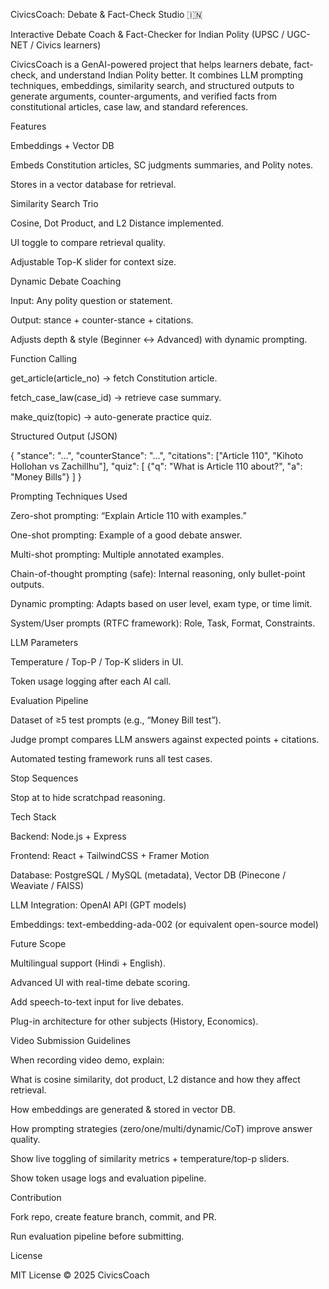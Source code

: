 CivicsCoach: Debate & Fact-Check Studio 🇮🇳

Interactive Debate Coach & Fact-Checker for Indian Polity (UPSC / UGC-NET / Civics learners)

CivicsCoach is a GenAI-powered project that helps learners debate, fact-check, and understand Indian Polity better. It combines LLM prompting techniques, embeddings, similarity search, and structured outputs to generate arguments, counter-arguments, and verified facts from constitutional articles, case law, and standard references.

Features

Embeddings + Vector DB

Embeds Constitution articles, SC judgments summaries, and Polity notes.

Stores in a vector database for retrieval.

Similarity Search Trio

Cosine, Dot Product, and L2 Distance implemented.

UI toggle to compare retrieval quality.

Adjustable Top-K slider for context size.

Dynamic Debate Coaching

Input: Any polity question or statement.

Output: stance + counter-stance + citations.

Adjusts depth & style (Beginner ↔ Advanced) with dynamic prompting.

Function Calling

get_article(article_no) → fetch Constitution article.

fetch_case_law(case_id) → retrieve case summary.

make_quiz(topic) → auto-generate practice quiz.

Structured Output (JSON)

{
  "stance": "...",
  "counterStance": "...",
  "citations": ["Article 110", "Kihoto Hollohan vs Zachillhu"],
  "quiz": [
    {"q": "What is Article 110 about?", "a": "Money Bills"}
  ]
}


Prompting Techniques Used

Zero-shot prompting: “Explain Article 110 with examples.”

One-shot prompting: Example of a good debate answer.

Multi-shot prompting: Multiple annotated examples.

Chain-of-thought prompting (safe): Internal reasoning, only bullet-point outputs.

Dynamic prompting: Adapts based on user level, exam type, or time limit.

System/User prompts (RTFC framework): Role, Task, Format, Constraints.

LLM Parameters

Temperature / Top-P / Top-K sliders in UI.

Token usage logging after each AI call.

Evaluation Pipeline

Dataset of ≥5 test prompts (e.g., “Money Bill test”).

Judge prompt compares LLM answers against expected points + citations.

Automated testing framework runs all test cases.

Stop Sequences

Stop at </reasoning> to hide scratchpad reasoning.

Tech Stack

Backend: Node.js + Express

Frontend: React + TailwindCSS + Framer Motion

Database: PostgreSQL / MySQL (metadata), Vector DB (Pinecone / Weaviate / FAISS)

LLM Integration: OpenAI API (GPT models)

Embeddings: text-embedding-ada-002 (or equivalent open-source model)

Future Scope

Multilingual support (Hindi + English).

Advanced UI with real-time debate scoring.

Add speech-to-text input for live debates.

Plug-in architecture for other subjects (History, Economics).

Video Submission Guidelines

When recording video demo, explain:

What is cosine similarity, dot product, L2 distance and how they affect retrieval.

How embeddings are generated & stored in vector DB.

How prompting strategies (zero/one/multi/dynamic/CoT) improve answer quality.

Show live toggling of similarity metrics + temperature/top-p sliders.

Show token usage logs and evaluation pipeline.

Contribution

Fork repo, create feature branch, commit, and PR.

Run evaluation pipeline before submitting.

License

MIT License © 2025 CivicsCoach
